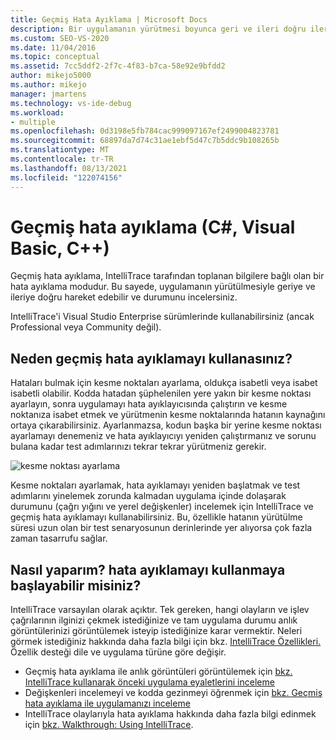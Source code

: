 ```yaml
---
title: Geçmiş Hata Ayıklama | Microsoft Docs
description: Bir uygulamanın yürütmesi boyunca geri ve ileri doğru ilerlerken durumunu incelerken uygulamanın sorunlarını giderin. Intellitrace bu özellik için bilgileri toplar.
ms.custom: SEO-VS-2020
ms.date: 11/04/2016
ms.topic: conceptual
ms.assetid: 7cc5ddf2-2f7c-4f83-b7ca-58e92e9bfdd2
author: mikejo5000
ms.author: mikejo
manager: jmartens
ms.technology: vs-ide-debug
ms.workload:
- multiple
ms.openlocfilehash: 0d3198e5fb784cac999097167ef2499004823781
ms.sourcegitcommit: 68897da7d74c31ae1ebf5d47c7b5ddc9b108265b
ms.translationtype: MT
ms.contentlocale: tr-TR
ms.lasthandoff: 08/13/2021
ms.locfileid: "122074156"
---
```

# <a name="historical-debugging-c-visual-basic-c"></a>Geçmiş hata ayıklama (C#, Visual Basic, C++)

Geçmiş hata ayıklama, IntelliTrace tarafından toplanan bilgilere bağlı olan bir hata ayıklama modudur. Bu sayede, uygulamanın yürütülmesiyle geriye ve ileriye doğru hareket edebilir ve durumunu incelersiniz.

 IntelliTrace'i Visual Studio Enterprise sürümlerinde kullanabilirsiniz (ancak Professional veya Community değil).

## <a name="why-use-historical-debugging"></a>Neden geçmiş hata ayıklamayı kullanasınız?

 Hataları bulmak için kesme noktaları ayarlama, oldukça isabetli veya isabet isabetli olabilir. Kodda hatadan şüphelenilen yere yakın bir kesme noktası ayarlayın, sonra uygulamayı hata ayıklayıcısında çalıştırın ve kesme noktanıza isabet etmek ve yürütmenin kesme noktalarında hatanın kaynağını ortaya çıkarabilirsiniz. Ayarlanmazsa, kodun başka bir yerine kesme noktası ayarlamayı denemeniz ve hata ayıklayıcıyı yeniden çalıştırmanız ve sorunu bulana kadar test adımlarınızı tekrar tekrar yürütmeniz gerekir.

 ![kesme noktası ayarlama](../debugger/media/breakpointprocesa.png "BreakpointProcesa")

 Kesme noktaları ayarlamak, hata ayıklamayı yeniden başlatmak ve test adımlarını yinelemek zorunda kalmadan uygulama içinde dolaşarak durumunu (çağrı yığını ve yerel değişkenler) incelemek için IntelliTrace ve geçmiş hata ayıklamayı kullanabilirsiniz. Bu, özellikle hatanın yürütülme süresi uzun olan bir test senaryosunun derinlerinde yer alıyorsa çok fazla zaman tasarrufu sağlar.

## <a name="how-do-i-start-using-historical-debugging"></a>Nasıl yaparım? hata ayıklamayı kullanmaya başlayabilir misiniz?

IntelliTrace varsayılan olarak açıktır. Tek gereken, hangi olayların ve işlev çağrılarının ilginizi çekmek istediğinize ve tam uygulama durumu anlık görüntülerinizi görüntülemek isteyip istediğinize karar vermektir. Neleri görmek istediğiniz hakkında daha fazla bilgi için bkz. [IntelliTrace Özellikleri.](../debugger/intellitrace-features.md) Özellik desteği dile ve uygulama türüne göre değişir.

- Geçmiş hata ayıklama ile anlık görüntüleri görüntülemek için [bkz. IntelliTrace kullanarak önceki uygulama eyaletlerini inceleme](../debugger/view-historical-application-state.md)
- Değişkenleri incelemeyi ve kodda gezinmeyi öğrenmek için [bkz. Geçmiş hata ayıklama ile uygulamanızı inceleme](../debugger/historical-debugging-inspect-app.md)
- IntelliTrace olaylarıyla hata ayıklama hakkında daha fazla bilgi edinmek için [bkz. Walkthrough: Using IntelliTrace](../debugger/walkthrough-using-intellitrace.md).